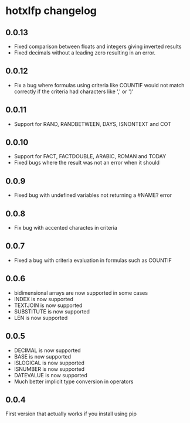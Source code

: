 # hotxlfp changelog

## 0.0.13

* Fixed comparison between floats and integers giving inverted results
* Fixed decimals without a leading zero resulting in an error.

## 0.0.12

* Fix a bug where formulas using criteria like COUNTIF would not match correctly if the criteria had characters like ',' or ')'

## 0.0.11

* Support for RAND, RANDBETWEEN, DAYS, ISNONTEXT and COT

## 0.0.10

* Support for FACT, FACTDOUBLE, ARABIC, ROMAN and TODAY
* Fixed bugs where the result was not an error when it should 

## 0.0.9

* Fixed bug with undefined variables not returning a #NAME? error

## 0.0.8

* Fix bug with accented charactes in criteria

## 0.0.7

* Fixed a bug with criteria evaluation in formulas such as COUNTIF

## 0.0.6

* bidimensional arrays are now supported in some cases
* INDEX is now supported
* TEXTJOIN is now supported
* SUBSTITUTE is now supported
* LEN is now supported

## 0.0.5

* DECIMAL is now supported
* BASE is now supported
* ISLOGICAL is now supported
* ISNUMBER is now supported
* DATEVALUE is now supported
* Much better implicit type conversion in operators

## 0.0.4

First version that actually works if you install using pip
